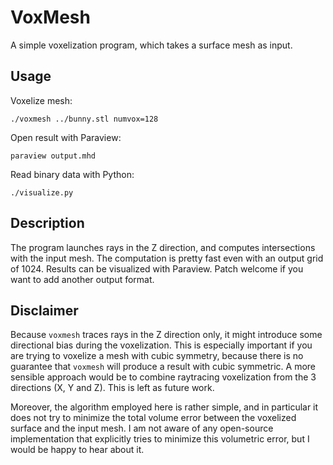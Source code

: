VoxMesh
=======

A simple voxelization program, which takes a surface mesh as input.


Usage
-----

Voxelize mesh:

    ./voxmesh ../bunny.stl numvox=128

Open result with Paraview:

    paraview output.mhd

Read binary data with Python:

    ./visualize.py

Description
-----------

The program launches rays in the Z direction, and computes intersections with the input mesh. The computation is pretty fast even with an output grid of 1024. Results can be visualized with Paraview. Patch welcome if you want to add another output format.

Disclaimer
----------

Because `voxmesh` traces rays in the Z direction only, it might introduce some directional bias during the voxelization. This is especially important if you are trying to voxelize a mesh with cubic symmetry, because there is no guarantee that `voxmesh` will produce a result with cubic symmetric. A more sensible approach would be to combine raytracing voxelization from the 3 directions (X, Y and Z). This is left as future work.

Moreover, the algorithm employed here is rather simple, and in particular it does not try to minimize the total volume error between the voxelized surface and the input mesh. I am not aware of any open-source implementation that explicitly tries to minimize this volumetric error, but I would be happy to hear about it.
